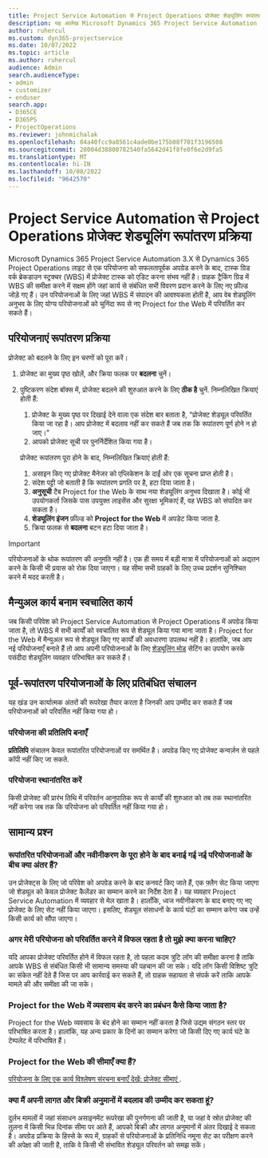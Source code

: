 ```yaml
---
title: Project Service Automation से Project Operations प्रोजेक्ट शेड्यूलिंग रूपांतरण प्रक्रिया
description: यह आलेख Microsoft Dynamics 365 Project Service Automation से Dynamics 365 Project Operations के लिए सुविधा परिवर्तनों का अवलोकन प्रदान करता है.
author: ruhercul
ms.custom: dyn365-projectservice
ms.date: 10/07/2022
ms.topic: article
ms.author: ruhercul
audience: Admin
search.audienceType:
- admin
- customizer
- enduser
search.app:
- D365CE
- D365PS
- ProjectOperations
ms.reviewer: johnmichalak
ms.openlocfilehash: 84a40fcc9a8561c4ade0be175b08f701f3196508
ms.sourcegitcommit: 28004d38800782540fa5642d41f8fe0f6e2d9fa5
ms.translationtype: MT
ms.contentlocale: hi-IN
ms.lasthandoff: 10/08/2022
ms.locfileid: "9642570"
---
```

# <a name="project-service-automation-to-project-operations-project-scheduling-conversion-process"></a>Project Service Automation से Project Operations प्रोजेक्ट शेड्यूलिंग रूपांतरण प्रक्रिया

Microsoft Dynamics 365 Project Service Automation 3.X से Dynamics 365 Project Operations लाइट से एक परियोजना को सफलतापूर्वक अपग्रेड करने के बाद, टास्क ग्रिड वर्क ब्रेकडाउन स्ट्रक्चर (WBS) में प्रोजेक्ट टास्क को एडिट करना संभव नहीं है। ग्राहक ट्रैकिंग ग्रिड में WBS की समीक्षा करने में सक्षम होंगे जहां कार्य से संबंधित सभी विवरण प्रदान करने के लिए नए फ़ील्ड जोड़े गए हैं। उन परियोजनाओं के लिए जहां WBS में संपादन की आवश्यकता होती है, आप वेब शेड्यूलिंग अनुभव के लिए योग्य परियोजनाओं को चुनिंदा रूप से नए Project for the Web में परिवर्तित कर सकते हैं।

## <a name="project-conversion-process"></a>परियोजनाएं रूपांतरण प्रक्रिया

प्रोजेक्ट को बदलने के लिए इन चरणों को पूरा करें।

1. प्रोजेक्ट का मुख्य पृष्ठ खोलें, और क्रिया फलक पर **बदलना** चुनें।
1. पुष्टिकरण संदेश बॉक्स में, प्रोजेक्ट बदलने की शुरुआत करने के लिए **ठीक है** चुनें. निम्नलिखित क्रियाएं होती हैं:

    1. प्रोजेक्ट के मुख्य पृष्ठ पर दिखाई देने वाला एक संदेश बार बताता है, "प्रोजेक्ट शेड्यूल परिवर्तित किया जा रहा है। आप प्रोजेक्ट में बदलाव नहीं कर सकते हैं जब तक कि रूपांतरण पूर्ण होने न हो जाए।"
    1. आपको प्रोजेक्ट सूची पर पुनर्निर्देशित किया गया है।

    प्रोजेक्ट रूपांतरण पूरा होने के बाद, निम्नलिखित क्रियाएं होती हैं:

    1. असाइन किए गए प्रोजेक्ट मैनेजर को एप्लिकेशन के दाईं ओर एक सूचना प्राप्त होती है।
    1. संदेश पट्टी जो बताती है कि रूपांतरण प्रगति पर है, हटा दिया जाता है।
    1. **अनुसूची** टैब Project for the Web के साथ नया शेड्यूलिंग अनुभव दिखाता है। कोई भी उपयोगकर्ता जिसके पास उपयुक्त लाइसेंस और सुरक्षा भूमिकाएं हैं, वह WBS को संपादित कर सकता है।
    1. **शेड्यूलिंग इंजन** फ़ील्ड को **Project for the Web** में अपडेट किया जाता है.
    1. क्रिया फलक से **बदलना** बटन हटा दिया जाता है।

> [!IMPORTANT]
> परियोजनाओं के थोक रूपांतरण की अनुमति नहीं है। एक ही समय में बड़ी मात्रा में परियोजनाओं को अद्यतन करने के किसी भी प्रयास को रोक दिया जाएगा। यह सीमा सभी ग्राहकों के लिए उच्च प्रदर्शन सुनिश्चित करने में मदद करती है।

## <a name="manual-tasks-vs-automatic-tasks"></a>मैन्युअल कार्य बनाम स्वचालित कार्य

जब किसी परिवेश को Project Service Automation से Project Operations में अपग्रेड किया जाता है, तो WBS में सभी कार्यों को स्वचालित रूप से शेड्यूल किया गया माना जाता है। Project for the Web में मैन्युअल रूप से शेड्यूल किए गए कार्यों की अवधारणा उपलब्ध नहीं है। हालांकि, जब आप नई परियोजनाएँ बनाते हैं तो आप अपनी परियोजनाओं के लिए [शेड्यूलिंग मोड](/project-management/scheduling-modes.md) सेटिंग का उपयोग करके पसंदीदा शेड्यूलिंग व्यवहार परिभाषित कर सकते हैं।

## <a name="restricted-operations-for-pre-conversion-projects"></a>पूर्व-रूपांतरण परियोजनाओं के लिए प्रतिबंधित संचालन

यह खंड उन कार्यात्मक अंतरों की रूपरेखा तैयार करता है जिनकी आप उम्मीद कर सकते हैं जब परियोजनाओं को परिवर्तित नहीं किया गया हो।

### <a name="copy-project"></a>परियोजना की प्रतिलिपि बनाएँ

**प्रतिलिपि** संचालन केवल रूपांतरित परियोजनाओं पर समर्थित है। अपग्रेड किए गए प्रोजेक्ट कन्वर्ज़न से पहले कॉपी नहीं किए जा सकते.

### <a name="move-project"></a>परियोजना स्थानांतरित करें

किसी प्रोजेक्ट की प्रारंभ तिथि में परिवर्तन आनुपातिक रूप से कार्यों की शुरुआत को तब तक स्थानांतरित नहीं करेगा जब तक कि परियोजना को परिवर्तित नहीं किया गया हो।

## <a name="frequently-asked-questions"></a>सामान्य प्रश्‍न

### <a name="what-are-the-differences-between-converted-projects-and-new-projects-that-are-created-after-the-upgrade-has-been-completed"></a>रूपांतरित परियोजनाओं और नवीनीकरण के पूरा होने के बाद बनाई गई नई परियोजनाओं के बीच क्या अंतर हैं?

उन प्रोजेक्ट्स के लिए जो परिवेश को अपग्रेड करने के बाद कनवर्ट किए जाते हैं, एक फ़्लैग सेट किया जाएगा जो शेड्यूल को केवल प्रोजेक्ट कैलेंडर का सम्मान करने का निर्देश देता है। यह व्यवहार Project Service Automation में व्यवहार से मेल खाता है। हालाँकि, ध्वज नवीनीकरण के बाद बनाए गए नए प्रोजेक्ट के लिए सेट नहीं किया जाएगा। इसलिए, शेड्यूल संसाधनों के कार्य घंटों का सम्मान करेगा जब उन्हें किसी कार्य को सौंपा जाएगा।

### <a name="what-should-i-do-if-my-project-fails-to-be-converted"></a>अगर मेरी परियोजना को परिवर्तित करने में विफल रहता है तो मुझे क्या करना चाहिए?

यदि आपका प्रोजेक्ट परिवर्तित होने में विफल रहता है, तो पहला कदम त्रुटि लॉग की समीक्षा करना है ताकि आपके WBS से संबंधित किसी भी सामान्य समस्या की पहचान की जा सके। यदि लॉग किसी विशिष्ट त्रुटि का संकेत नहीं देते हैं जिस पर आप कार्रवाई कर सकते हैं, तो ग्राहक सहायता से संपर्क करें ताकि आपके मामले की और समीक्षा की जा सके।

### <a name="how-are-business-closures-handled-in-project-for-the-web"></a>Project for the Web में व्यवसाय बंद करने का प्रबंधन कैसे किया जाता है?

Project for the Web व्यवसाय के बंद होने का सम्मान नहीं करता है जिसे उद्यम संगठन स्तर पर परिभाषित करता है। हालांकि, यह अन्य प्रकार के दिनों का सम्मान करेगा जो किसी दिए गए कार्य घंटे के टेम्पलेट में परिभाषित हैं।

### <a name="what-are-the-limitations-of-project-for-the-web"></a>Project for the Web की सीमाएँ क्या हैं?

[परियोजना के लिए एक कार्य विश्लेषण संरचना बनाएँ देखें: प्रोजेक्ट सीमाएं ](/project-management/create-wbs#project-limitations.md).

### <a name="can-i-expect-changes-to-my-cost-and-sales-estimates"></a>क्या मैं अपनी लागत और बिक्री अनुमानों में बदलाव की उम्मीद कर सकता हूं?

दुर्लभ मामलों में जहां संसाधन असाइनमेंट रूपरेखा की पुनर्गणना की जाती है, या जहां वे स्रोत प्रोजेक्ट की तुलना में किसी भिन्न दिनांक सीमा पर आते हैं, आपको बिक्री और लागत अनुमानों में अंतर दिखाई दे सकता है। अपग्रेड प्रक्रिया के हिस्से के रूप में, ग्राहकों से परियोजनाओं के प्रतिनिधि नमूना सेट का परीक्षण करने की अपेक्षा की जाती है, ताकि वे किसी भी संभावित शेड्यूल परिवर्तन को समझ सकें।
